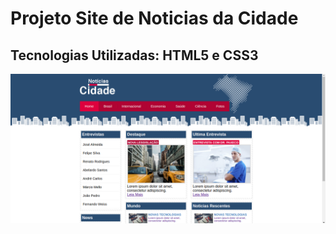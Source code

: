 <h1>Projeto Site de Noticias da Cidade</h1>

<h2>Tecnologias Utilizadas: HTML5 e CSS3</h2>
  
 ![alt text](https://github.com/davikrig-ha/Projeto_Noticias_Cidade/blob/main/img/Img-site.png)


